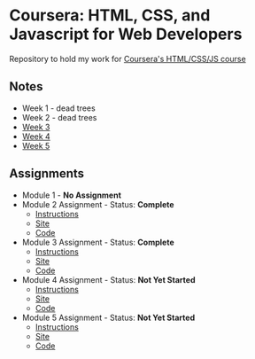 # Coursera: HTML, CSS, and Javascript for Web Developers
Repository to hold my work for [Coursera's HTML/CSS/JS course](https://www.coursera.org/learn/html-css-javascript-for-web-developers/home/welcome)

## Notes

 - Week 1 - dead trees
 - Week 2 - dead trees
 - [Week 3](https://lomky.github.io/coursera-webdev/notes/week_3_notes)
 - [Week 4](https://lomky.github.io/coursera-webdev/notes/week_4_notes)
 - [Week 5](https://lomky.github.io/coursera-webdev/notes/week_5_notes)
 
## Assignments

  - Module 1 - **No Assignment**
  - Module 2 Assignment - Status: **Complete**
    - [Instructions](https://github.com/jhu-ep-coursera/fullstack-course4/blob/master/assignments/assignment2/Assignment-2.md)
    - [Site](https://lomky.github.io/coursera-webdev/assignments/module2-solution/)
    - [Code](https://github.com/lomky/coursera-webdev/tree/master/assignments/module2-solution)
  - Module 3 Assignment - Status: **Complete**
    - [Instructions](https://github.com/jhu-ep-coursera/fullstack-course4/blob/master/assignments/assignment3/Assignment-3.md)
    - [Site](https://lomky.github.io/coursera-webdev/assignments/module3-solution/)
    - [Code](https://github.com/lomky/coursera-webdev/tree/master/assignments/module3-solution)
  - Module 4 Assignment - Status: **Not Yet Started**
    - [Instructions](https://github.com/jhu-ep-coursera/fullstack-course4/blob/master/assignments/assignment4/Assignment-4.md)
    - [Site](https://lomky.github.io/coursera-webdev/assignments/module4-solution/)
    - [Code](https://github.com/lomky/coursera-webdev/tree/master/assignments/module4-solution)
  - Module 5 Assignment - Status: **Not Yet Started**
    - [Instructions](https://github.com/jhu-ep-coursera/fullstack-course4/blob/master/assignments/assignment5/Assignment-5.md)
    - [Site](https://lomky.github.io/coursera-webdev/assignments/module5-solution/)
    - [Code](https://github.com/lomky/coursera-webdev/tree/master/assignments/module5-solution)
